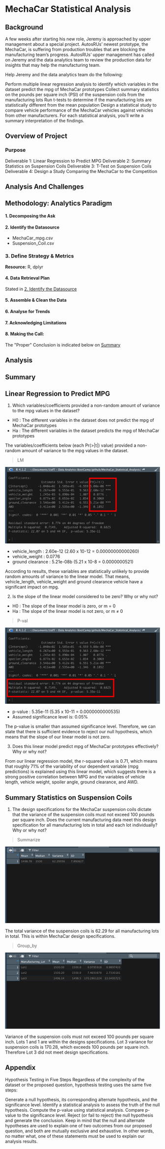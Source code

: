 # MechaCar Statistical Analysis

## Background

A few weeks after starting his new role, Jeremy is approached by upper management about a special project. AutosRUs’ newest prototype, the MechaCar, is suffering from production troubles that are blocking the manufacturing team’s progress. AutosRUs’ upper management has called on Jeremy and the data analytics team to review the production data for insights that may help the manufacturing team.

Help Jeremy and the data analytics team do the following:

Perform multiple linear regression analysis to identify which variables in the dataset predict the mpg of MechaCar prototypes
Collect summary statistics on the pounds per square inch (PSI) of the suspension coils from the manufacturing lots
Run t-tests to determine if the manufacturing lots are statistically different from the mean population
Design a statistical study to compare vehicle performance of the MechaCar vehicles against vehicles from other manufacturers. For each statistical analysis, you’ll write a summary interpretation of the findings.


## Overview of Project

### Purpose

Deliverable 1: Linear Regression to Predict MPG
Deliverable 2: Summary Statistics on Suspension Coils
Deliverable 3: T-Test on Suspension Coils
Deliverable 4: Design a Study Comparing the MechaCar to the Competition


## Analysis And Challenges

## Methodology: Analytics Paradigm

#### 1. Decomposing the Ask



#### 2. Identify the Datasource
* MechaCar_mpg.csv
* Suspension_Coil.csv


### 3. Define Strategy & Metrics
**Resource:** R, dplyr

#### 4. Data Retrieval Plan
Stated in [2. Identify the Datasource](#2-identify-the-datasource)

#### 5. Assemble & Clean the Data


#### 6. Analyse for Trends


#### 7. Acknowledging Limitations


#### 8. Making the Call:
The "Proper" Conclusion is indicated below on [Summary](#summary)

## Analysis

## Summary

## Linear Regression to Predict MPG

1. Which variables/coefficients provided a non-random amount of variance to the mpg values in the dataset?

* H0 : The different variables in the dataset does not predict the mpg of MechaCar prototypes
* Ha : The different variables in the dataset predicts the mpg of MechaCar prototypes

The variables/coefficients below (each Pr(>|t|) value) provided a non-random amount of variance to the mpg values in the dataset.

>LM

![Multi Linear Regression](resources/linear_regression.png)

* vehicle_length : 2.60e-12 (2.60 x 10-12 = 0.00000000000260)
* vehicle_weight : 0.0776
* ground clearance : 5.21e-08b (5.21 x 10-8 = 0.0000000521)

According to results, these variables are statistically unlikely to provide random amounts of variance to the linear model. That means, vehicle_length, vehicle_weight and ground clearance vehicle have a significant impact on mpg.

2. Is the slope of the linear model considered to be zero? Why or why not?

* H0 : The slope of the linear model is zero, or m = 0
* Ha : The slope of the linear model is not zero, or m ≠ 0

>P-val

![P-Val & R-squared](resources/pval.png)

* p-value : 5.35e-11 (5.35 x 10-11 = 0.0000000000535)
* Assumed significance level is: 0.05%

The p-value is smaller than assumed significance level. Therefore, we can state that there is sufficient evidence to reject our null hypothesis, which means that the slope of our linear model is not zero.


3. Does this linear model predict mpg of MechaCar prototypes effectively? Why or why not?

From our linear regression model, the r-squared value is 0.71, which means that roughly 71% of the variability of our dependent variable (mpg predictions) is explained using this linear model, which suggests there is a strong positive correlation between MPG and the variables of vehicle length, vehicle weight, spoiler angle, ground clearance, and AWD.

## Summary Statistics on Suspension Coils

1. The design specifications for the MechaCar suspension coils dictate that the variance of the suspension coils must not exceed 100 pounds per square inch. Does the current manufacturing data meet this design specification for all manufacturing lots in total and each lot individually? Why or why not?

>Summarize

![Summarize](resources/summarize.png)

The total variance of the suspension coils is 62.29 for all manufacturing lots in total. This is within MechaCar design specifications.


>Group_by

![Group_by](resources/group_by.png)

Variance of the suspension coils must not exceed 100 pounds per square inch.
Lots 1 and 1 are within the designs specifications.
Lot 3 variance for suspension coils is 170.28, which exceeds 100 pounds per square inch. Therefore Lot 3 did not meet design specifications. 

## Appendix


Hypothesis Testing in Five Steps
Regardless of the complexity of the dataset or the proposed question, hypothesis testing uses the same five steps:

Generate a null hypothesis, its corresponding alternate hypothesis, and the significance level.
Identify a statistical analysis to assess the truth of the null hypothesis.
Compute the p-value using statistical analysis.
Compare p-value to the significance level.
Reject (or fail to reject) the null hypothesis and generate the conclusion.
Keep in mind that the null and alternate hypotheses are used to explain one of two outcomes from our proposed question, and both are mutually exclusive and exhaustive. In other words, no matter what, one of these statements must be used to explain our analysis results.
